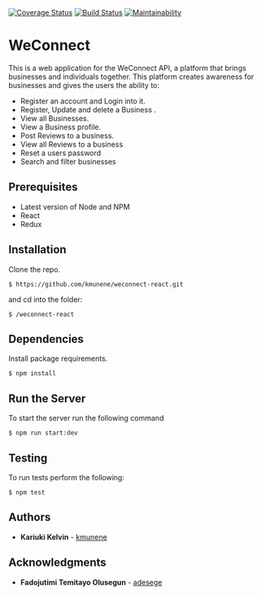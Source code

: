 [![Coverage Status](https://coveralls.io/repos/github/kmunene/weconnect-react/badge.svg?branch=develop)](https://coveralls.io/github/kmunene/weconnect-react?branch=develop)
[![Build Status](https://travis-ci.org/kmunene/weconnect-react.svg?branch=develop)](https://travis-ci.org/kmunene/weconnect-react)
[![Maintainability](https://api.codeclimate.com/v1/badges/99976dd1ba42a3297f53/maintainability)](https://codeclimate.com/github/kmunene/weconnect-react/maintainability)

# WeConnect

This is a web application for the WeConnect API, a platform that brings businesses and individuals together. This platform creates awareness for businesses and gives the users the ability to:

- Register an account and Login into it.
- Register, Update and delete a Business .
- View all Businesses.
- View a Business profile.
- Post Reviews to a business.
- View all Reviews to a business
- Reset a users password
- Search and filter businesses

## Prerequisites

- Latest version of Node and NPM
- React
- Redux

## Installation
Clone the repo.
```
$ https://github.com/kmunene/weconnect-react.git
```
and cd into the folder:
```
$ /weconnect-react
```
## Dependencies
Install package requirements.
```
$ npm install 
```
## Run the Server
To start the server run the following command
```
$ npm run start:dev
```
## Testing
To run tests perform the following:
```
$ npm test
```
## Authors

* **Kariuki Kelvin** - [kmunene](https://github.com/kmunene)

## Acknowledgments
* **Fadojutimi Temitayo Olusegun** - [adesege](https://github.com/adesege)

